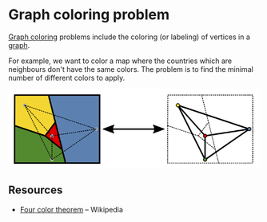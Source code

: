 # Graph coloring problem

[Graph coloring](https://en.wikipedia.org/wiki/Graph_coloring) problems include the coloring (or labeling) of vertices in a [graph](../graph/index.md).

For example, we want to color a map where the countries which are neighbours don't have the same colors. The problem is to find the minimal number of different colors to apply.

![](../assets/graph-color-example.png)

## Resources

- [Four color theorem](https://en.wikipedia.org/wiki/Four_color_theorem) – Wikipedia